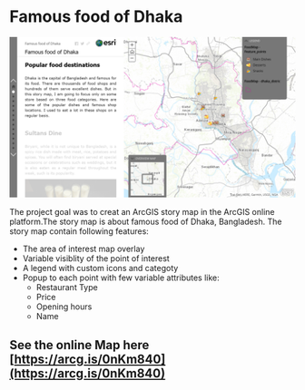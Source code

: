 # Famous food of Dhaka
![](images/popular_food_BD.png)

The project goal was to creat an ArcGIS story map in the ArcGIS online platform.The story map is about famous food of Dhaka, Bangladesh.
The story map contain following features:
- The area of interest map overlay
- Variable visiblity of the point of interest
- A legend with custom icons and categoty
- Popup to each point with few variable attributes like:
    - Restaurant Type
    - Price
    - Opening hours
    - Name

See the online Map here [https://arcg.is/0nKm840](https://arcg.is/0nKm840)
---

